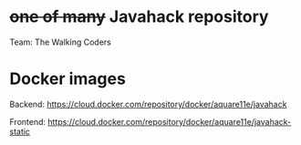 # ~~one of many~~ Javahack repository
Team: The Walking Coders

# Docker images
Backend: https://cloud.docker.com/repository/docker/aquare11e/javahack

Frontend: https://cloud.docker.com/repository/docker/aquare11e/javahack-static